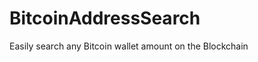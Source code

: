 BitcoinAddressSearch
====================
Easily search any Bitcoin wallet amount on the Blockchain
